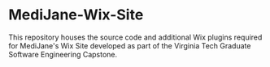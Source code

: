 # MediJane-Wix-Site
This repository houses the source code and additional Wix plugins required for MediJane's Wix Site developed as part of the Virginia Tech Graduate Software Engineering Capstone. 
